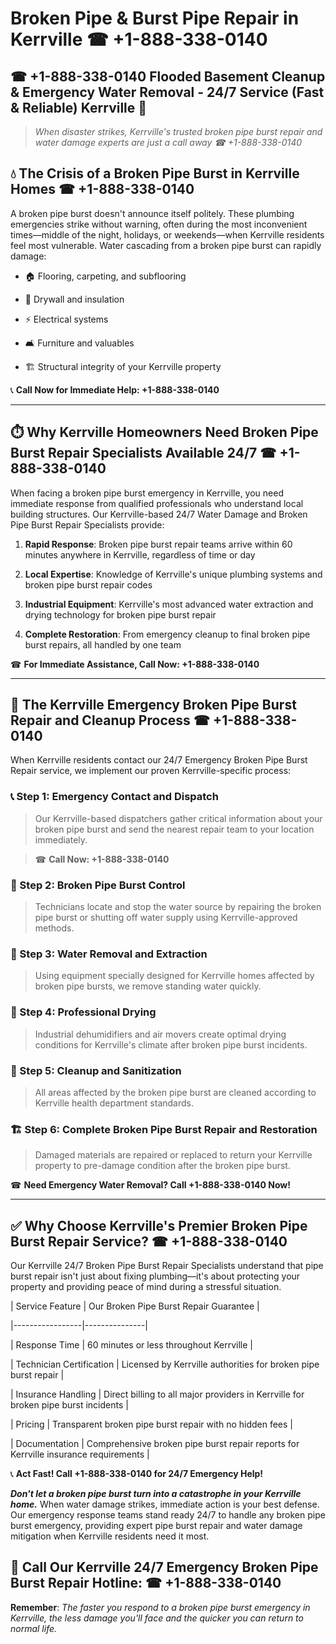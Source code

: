 # Broken Pipe & Burst Pipe Repair in Kerrville ☎ +1-888-338-0140  
## ☎ +1-888-338-0140 Flooded Basement Cleanup & Emergency Water Removal - 24/7 Service (Fast & Reliable) Kerrville 🚨  

> *When disaster strikes, Kerrville's trusted broken pipe burst repair and water damage experts are just a call away ☎ +1-888-338-0140*  

## 💧 The Crisis of a Broken Pipe Burst in Kerrville Homes ☎ +1-888-338-0140  

A broken pipe burst doesn't announce itself politely. These plumbing emergencies strike without warning, often during the most inconvenient times—middle of the night, holidays, or weekends—when Kerrville residents feel most vulnerable. Water cascading from a broken pipe burst can rapidly damage:  

* 🏠 Flooring, carpeting, and subflooring  
* 🧱 Drywall and insulation  
* ⚡ Electrical systems  
* 🛋️ Furniture and valuables  
* 🏗️ Structural integrity of your Kerrville property  

📞 **Call Now for Immediate Help: +1-888-338-0140**  

---  

## ⏱️ Why Kerrville Homeowners Need Broken Pipe Burst Repair Specialists Available 24/7 ☎ +1-888-338-0140  

When facing a broken pipe burst emergency in Kerrville, you need immediate response from qualified professionals who understand local building structures. Our Kerrville-based 24/7 Water Damage and Broken Pipe Burst Repair Specialists provide:  

1. **Rapid Response**: Broken pipe burst repair teams arrive within 60 minutes anywhere in Kerrville, regardless of time or day  
2. **Local Expertise**: Knowledge of Kerrville's unique plumbing systems and broken pipe burst repair codes  
3. **Industrial Equipment**: Kerrville's most advanced water extraction and drying technology for broken pipe burst repair  
4. **Complete Restoration**: From emergency cleanup to final broken pipe burst repairs, all handled by one team  

☎ **For Immediate Assistance, Call Now: +1-888-338-0140**  

---  

## 🔧 The Kerrville Emergency Broken Pipe Burst Repair and Cleanup Process ☎ +1-888-338-0140  

When Kerrville residents contact our 24/7 Emergency Broken Pipe Burst Repair service, we implement our proven Kerrville-specific process:  

### 📞 Step 1: Emergency Contact and Dispatch  
> Our Kerrville-based dispatchers gather critical information about your broken pipe burst and send the nearest repair team to your location immediately.  
> ☎ **Call Now: +1-888-338-0140**  

### 🚿 Step 2: Broken Pipe Burst Control  
> Technicians locate and stop the water source by repairing the broken pipe burst or shutting off water supply using Kerrville-approved methods.  

### 🌊 Step 3: Water Removal and Extraction  
> Using equipment specially designed for Kerrville homes affected by broken pipe bursts, we remove standing water quickly.  

### 💨 Step 4: Professional Drying  
> Industrial dehumidifiers and air movers create optimal drying conditions for Kerrville's climate after broken pipe burst incidents.  

### 🧼 Step 5: Cleanup and Sanitization  
> All areas affected by the broken pipe burst are cleaned according to Kerrville health department standards.  

### 🏗️ Step 6: Complete Broken Pipe Burst Repair and Restoration  
> Damaged materials are repaired or replaced to return your Kerrville property to pre-damage condition after the broken pipe burst.  

☎ **Need Emergency Water Removal? Call +1-888-338-0140 Now!**  

---  

## ✅ Why Choose Kerrville's Premier Broken Pipe Burst Repair Service? ☎ +1-888-338-0140  

Our Kerrville 24/7 Broken Pipe Burst Repair Specialists understand that pipe burst repair isn't just about fixing plumbing—it's about protecting your property and providing peace of mind during a stressful situation.  

| Service Feature | Our Broken Pipe Burst Repair Guarantee |  
|-----------------|---------------|  
| Response Time | 60 minutes or less throughout Kerrville |  
| Technician Certification | Licensed by Kerrville authorities for broken pipe burst repair |  
| Insurance Handling | Direct billing to all major providers in Kerrville for broken pipe burst incidents |  
| Pricing | Transparent broken pipe burst repair with no hidden fees |  
| Documentation | Comprehensive broken pipe burst repair reports for Kerrville insurance requirements |  

📞 **Act Fast! Call +1-888-338-0140 for 24/7 Emergency Help!**  

***Don't let a broken pipe burst turn into a catastrophe in your Kerrville home.*** When water damage strikes, immediate action is your best defense. Our emergency response teams stand ready 24/7 to handle any broken pipe burst emergency, providing expert pipe burst repair and water damage mitigation when Kerrville residents need it most.  

## 📱 Call Our Kerrville 24/7 Emergency Broken Pipe Burst Repair Hotline: ☎ +1-888-338-0140  

**Remember**: *The faster you respond to a broken pipe burst emergency in Kerrville, the less damage you'll face and the quicker you can return to normal life.*